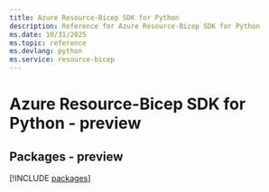 ```yaml
---
title: Azure Resource-Bicep SDK for Python
description: Reference for Azure Resource-Bicep SDK for Python
ms.date: 10/31/2025
ms.topic: reference
ms.devlang: python
ms.service: resource-bicep
---
```

# Azure Resource-Bicep SDK for Python - preview
## Packages - preview
[!INCLUDE [packages](resource-bicep-index.md)]